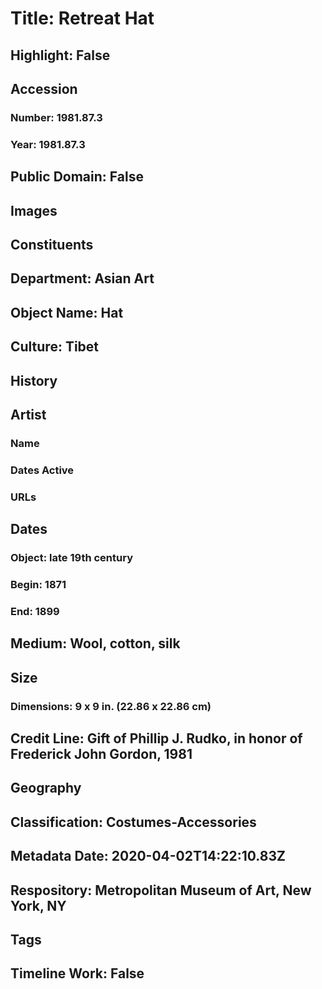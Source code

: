 # Title: Retreat Hat
## Highlight: False
## Accession
### Number: 1981.87.3
### Year: 1981.87.3
## Public Domain: False
## Images
## Constituents
## Department: Asian Art
## Object Name: Hat
## Culture: Tibet
## History
## Artist
### Name
### Dates Active
### URLs
## Dates
### Object: late 19th century
### Begin: 1871
### End: 1899
## Medium: Wool, cotton, silk
## Size
### Dimensions: 9 x 9 in. (22.86 x 22.86 cm)
## Credit Line: Gift of Phillip J. Rudko, in honor of Frederick John Gordon, 1981
## Geography
## Classification: Costumes-Accessories
## Metadata Date: 2020-04-02T14:22:10.83Z
## Respository: Metropolitan Museum of Art, New York, NY
## Tags
## Timeline Work: False